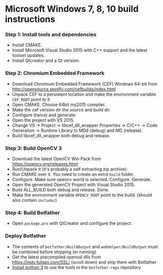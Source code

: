 # Microsoft Windows 7, 8, 10 build instructions

### Step 1: Install tools and dependencies

- Install CMAKE.
- Install Microsoft Visual Studio 2015 with C++ support and the latest toolset updates.
- Install Qtcreator and a Qt version.

### Step 2: Chromium Embedded Framework

- Download Chromium Embedded Framework (CEF) Windows 64-bit from http://opensource.spotify.com/cefbuilds/index.html
- Unpack CEF to a persistent location and make the environment variable `CEF_ROOT` point to it
- Open CMAKE. Choose 64bit ms2015 compiler.
- Make the cef version dir the source and build dir.
- Configure (twice) and generate.
- Open the project with VS 2015.
- Change VS -> Project -> libcef_dll_wrapper Properties -> C/C++ -> Code Generation -> Runtime Library to MDd (debug) and MD (release).
- Build libcef_dll_wrapper both debug and release.

### Step 3: Build OpenCV 3

- Download the latest OpenCV Win Pack from https://opencv.org/releases.html
- Run/Unpack it (it's probably a self extracting zip archive).
- Run CMAKE over it. You need to create an extra `build` folder.
- Configure. Make sure opencv world is selected. Configure. Generate.
- Open the generated OpenCV Project with Visual Studio 2015.
- Build ALL_BUILD both debug and release. Done.
- Make the environment variable `OPENCV_ROOT` point to the build. (should also contain `include/`)

### Step 4: Build Botfather

- Open `package.pro` with QtCreator and configure the project.

### Deploy Botfather

- The contents of `botfather/BuildOutput` and `webhelper/BuildOutput` must be combined before shipping (or running)
- Get the latest precompiled openssl dlls from https://indy.fulgan.com/SSL/ (scroll down) and ship them with Botfather 
- [Install python 3](https://www.digitalocean.com/community/tutorials/how-to-install-python-3-and-set-up-a-local-programming-environment-on-windows-10) to use the tools in the `botfather-repo` repository